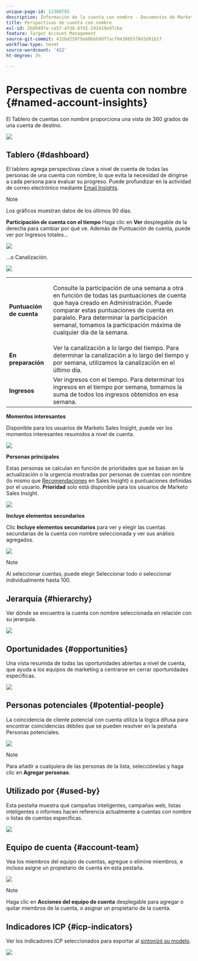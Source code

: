 ```yaml
---
unique-page-id: 11380785
description: Información de la cuenta con nombre - Documentos de Marketo - Documentación del producto
title: Perspectivas de cuenta con nombre
exl-id: 2bd9497e-ca5f-4fd6-8fd2-241419e97cba
feature: Target Account Management
source-git-commit: 431bd258f9a68bbb9df7acf043085578d3d91b1f
workflow-type: tm+mt
source-wordcount: '422'
ht-degree: 3%

---
```


# Perspectivas de cuenta con nombre {#named-account-insights}

El Tablero de cuentas con nombre proporciona una vista de 360 grados de una cuenta de destino.

![](assets/one-1.png)

## Tablero {#dashboard}

El tablero agrega perspectivas clave a nivel de cuenta de todas las personas de una cuenta con nombre, lo que evita la necesidad de dirigirse a cada persona para evaluar su progreso. Puede profundizar en la actividad de correo electrónico mediante [Email Insights](/help/marketo/product-docs/reporting/email-insights/filtering-in-email-insights.md#account-based-marketing).

>[!NOTE]
>
>Los gráficos muestran datos de los últimos 90 días.

**Participación de cuenta con el tiempo** Haga clic en **Ver** desplegable de la derecha para cambiar por qué ve. Además de Puntuación de cuenta, puede ver por Ingresos totales...

![](assets/two-new.png)

...o Canalización.

![](assets/three-new.png)

<table> 
 <tbody> 
  <tr> 
   <td><strong>Puntuación de cuenta</strong></td> 
   <td><p>Consulte la participación de una semana a otra en función de todas las puntuaciones de cuenta que haya creado en Administración. Puede comparar estas puntuaciones de cuenta en paralelo. Para determinar la participación semanal, tomamos la participación máxima de cualquier día de la semana.</p></td> 
  </tr> 
  <tr> 
   <td><strong>En preparación</strong></td> 
   <td>Ver la canalización a lo largo del tiempo. Para determinar la canalización a lo largo del tiempo y por semana, utilizamos la canalización en el último día.</td> 
  </tr> 
  <tr> 
   <td><strong>Ingresos</strong></td> 
   <td>Ver ingresos con el tiempo. Para determinar los ingresos en el tiempo por semana, tomamos la suma de todos los ingresos obtenidos en esa semana.</td> 
  </tr> 
 </tbody> 
</table>

**Momentos interesantes**

Disponible para los usuarios de Marketo Sales Insight, puede ver los momentos interesantes resumidos a nivel de cuenta.

![](assets/int-mom.png)

**Personas principales**

Estas personas se calculan en función de prioridades que se basan en la actualización o la urgencia mostradas por personas de cuentas con nombre (lo mismo que [Recomendaciones](/help/marketo/product-docs/marketo-sales-insight/msi-for-salesforce/features/stars-and-flames/priority-urgency-relative-score-and-best-bets.md) en Sales Insight) o puntuaciones definidas por el usuario. **Prioridad** solo está disponible para los usuarios de Marketo Sales Insight.

![](assets/top-ten.png)

**Incluye elementos secundarios**

Clic **Incluye elementos secundarios** para ver y elegir las cuentas secundarias de la cuenta con nombre seleccionada y ver sus análisis agregados.

![](assets/abm.png)

>[!NOTE]
>
>Al seleccionar cuentas, puede elegir Seleccionar todo o seleccionar individualmente hasta 100.

## Jerarquía {#hierarchy}

Ver dónde se encuentra la cuenta con nombre seleccionada en relación con su jerarquía.

![](assets/hierarchy.png)

## Oportunidades {#opportunities}

Una vista resumida de todas las oportunidades abiertas a nivel de cuenta, que ayuda a los equipos de marketing a centrarse en cerrar oportunidades específicas.

![](assets/four-1.png)

## Personas potenciales {#potential-people}

La coincidencia de cliente potencial con cuenta utiliza la lógica difusa para encontrar coincidencias débiles que se pueden resolver en la pestaña Personas potenciales.

![](assets/five-1.png)

>[!NOTE]
>
>Para añadir a cualquiera de las personas de la lista, selecciónelas y haga clic en **Agregar personas**.

## Utilizado por {#used-by}

Esta pestaña muestra qué campañas inteligentes, campañas web, listas inteligentes o informes hacen referencia actualmente a cuentas con nombre o listas de cuentas específicas.

![](assets/six-1.png)

## Equipo de cuenta {#account-team}

Vea los miembros del equipo de cuentas, agregue o elimine miembros, e incluso asigne un propietario de cuenta en esta pestaña.

![](assets/seven-1.png)

>[!NOTE]
>
>Haga clic en **Acciones del equipo de cuenta** desplegable para agregar o quitar miembros de la cuenta, o asignar un propietario de la cuenta.

## Indicadores ICP {#icp-indicators}

Ver los indicadores ICP seleccionados para exportar al [sintonizó su modelo](/help/marketo/product-docs/target-account-management/account-profiling/account-profiling-ranking-and-tuning.md#model-tuning).

![](assets/eight.png)
